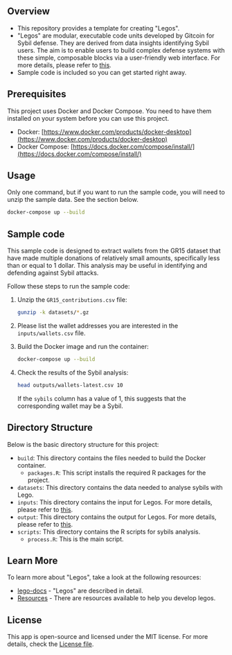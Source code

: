 ## Overview

* This repository provides a template for creating "Legos".
* "Legos" are modular, executable code units developed by Gitcoin for Sybil defense. They are derived from data insights identifying Sybil users. The aim is to enable users to build complex defense systems with these simple, composable blocks via a user-friendly web interface. For more details, please refer to [this](https://github.com/Fraud-Detection-and-Defense/lego-docs#what-are-legos).
* Sample code is included so you can get started right away.


## Prerequisites

This project uses Docker and Docker Compose.
You need to have them installed on your system before you can use this project.

- Docker: [https://www.docker.com/products/docker-desktop](https://www.docker.com/products/docker-desktop)
- Docker Compose: [https://docs.docker.com/compose/install/](https://docs.docker.com/compose/install/)


## Usage

Only one command, but if you want to run the sample code, you will need to unzip the sample data. See the section below.

```bash
docker-compose up --build
```


## Sample code

This sample code is designed to extract wallets from the GR15 dataset that have made multiple donations of relatively small amounts, specifically less than or equal to 1 dollar. This analysis may be useful in identifying and defending against Sybil attacks.

Follow these steps to run the sample code:

1. Unzip the `GR15_contributions.csv` file:

    ```bash
    gunzip -k datasets/*.gz
    ```

2. Please list the wallet addresses you are interested in the `inputs/wallets.csv` file.

3. Build the Docker image and run the container:

    ```bash
    docker-compose up --build
    ```

4. Check the results of the Sybil analysis:

    ```bash
    head outputs/wallets-latest.csv 10
    ```

    If the `sybils` column has a value of 1, this suggests that the corresponding wallet may be a Sybil.


## Directory Structure

Below is the basic directory structure for this project:

- `build`: This directory contains the files needed to build the Docker container.
  - `packages.R`: This script installs the required R packages for the project.
- `datasets`: This directory contains the data needed to analyse sybils with Lego.
- `inputs`: This directory contains the input for Legos. For more details, please refer to [this](https://github.com/Fraud-Detection-and-Defense/lego-docs#lego-spec).
- `output`: This directory contains the output for Legos. For more details, please refer to [this](https://github.com/Fraud-Detection-and-Defense/lego-docs#lego-spec).
- `scripts`:  This directory contains the R scripts for sybils analysis.
  - `process.R`: This is the main script.


## Learn More

To learn more about "Legos", take a look at the following resources:

- [lego-docs](https://github.com/Fraud-Detection-and-Defense/lego-docs) - "Legos" are described in detail.
- [Resources](https://github.com/OpenDataforWeb3/Resources) - There are resources available to help you develop legos.


## License

This app is open-source and licensed under the MIT license. For more details, check the [License file](LICENSE).
